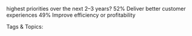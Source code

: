 highest priorities over the next 2–3 years?
52%
Deliver better customer experiences
49%
Improve efficiency or profitability

   Tags & Topics:
   